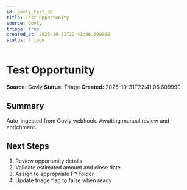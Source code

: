 ```yaml
---
id: govly_test_26
title: Test Opportunity
source: Govly
triage: true
created_at: 2025-10-31T22:41:06.609990
status: triage
---
```


# Test Opportunity

**Source:** Govly
**Status:** Triage
**Created:** 2025-10-31T22:41:06.609990

## Summary

Auto-ingested from Govly webhook. Awaiting manual review and enrichment.

## Next Steps

1. Review opportunity details
2. Validate estimated amount and close date
3. Assign to appropriate FY folder
4. Update triage flag to false when ready
